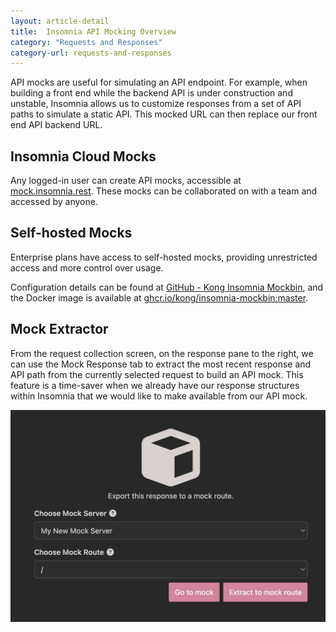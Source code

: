 ```yaml
---
layout: article-detail
title:  Insomnia API Mocking Overview
category: "Requests and Responses"
category-url: requests-and-responses
---
```


API mocks are useful for simulating an API endpoint. For example, when building a front end while the backend API is under construction and unstable, Insomnia allows us to customize responses from a set of API paths to simulate a static API. This mocked URL can then replace our front end API backend URL.

## Insomnia Cloud Mocks

Any logged-in user can create API mocks, accessible at [mock.insomnia.rest](https://mock.insomnia.rest). These mocks can be collaborated on with a team and accessed by anyone.

## Self-hosted Mocks

Enterprise plans have access to self-hosted mocks, providing unrestricted access and more control over usage.

Configuration details can be found at [GitHub - Kong Insomnia Mockbin](https://github.com/kong/insomnia-mockbin), and the Docker image is available at [ghcr.io/kong/insomnia-mockbin:master](https://ghcr.io/kong/insomnia-mockbin:master).

## Mock Extractor

From the request collection screen, on the response pane to the right, we can use the Mock Response tab to extract the most recent response and API path from the currently selected request to build an API mock. This feature is a time-saver when we already have our response structures within Insomnia that we would like to make available from our API mock.

![mock extractor](../assets/images/mock-extractor.jpg)
